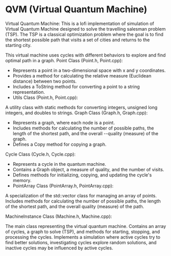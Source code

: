 # QVM (Virtual Quantum Machine)
Virtual Quantum Machine: This is a lofi implementation of simulation of Virtual Quantum Machine designed to solve the travelling salesman problem (TSP). The TSP is a classical optimization problem where the goal is to find the shortest possible path that visits a set of cities and returns to the starting city.

This virtual machine uses cycles with different behaviors to explore and find optimal path in a graph.
Point Class (Point.h, Point.cpp):

- Represents a point in a two-dimensional space with x and y coordinates.
- Provides a method for calculating the relative measure (Euclidean distance) between two points.
- Includes a ToString method for converting a point to a string representation.
- Utils Class (Point.h, Point.cpp):

A utility class with static methods for converting integers, unsigned long integers, and doubles to strings.
Graph Class (Graph.h, Graph.cpp):

- Represents a graph, where each node is a point.
- Includes methods for calculating the number of possible paths, the length of the shortest path, and the overall --quality (measure) of the graph.
- Defines a Copy method for copying a graph.
  
Cycle Class (Cycle.h, Cycle.cpp):

- Represents a cycle in the quantum machine.
- Contains a Graph object, a measure of quality, and the number of visits.
- Defines methods for initializing, copying, and updating the cycle's memory.
- PointArray Class (PointArray.h, PointArray.cpp):

A specialization of the std::vector class for managing an array of points.
Includes methods for calculating the number of possible paths, the length of the shortest path, and the overall quality (measure) of the path.

MachineInstance Class (Machine.h, Machine.cpp):

The main class representing the virtual quantum machine.
Contains an array of cycles, a graph to solve (TSP), and methods for starting, stopping, and processing the cycles.
Implements a simulation where active cycles try to find better solutions, investigating cycles explore random solutions, and inactive cycles may be influenced by active cycles.
